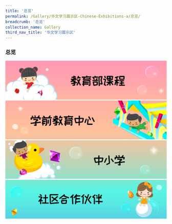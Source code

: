 ```yaml
---
title: '总览'
permalink: /Gallery/华文学习展示区-Chinese-Exhibitions-a/总览/
breadcrumb: '总览'
collection_name: Gallery
third_nav_title: '华文学习展示区'
---
```

### 总览

<a href="/gallery/华文学习展示区-chinese-exhibitions-b/moe-curriculum/"><img src="/images/CL-MOE-Curriculum.jpg"></a>
  <br/>
  <a href="/gallery/华文学习展示区-chinese-exhibitions-c/preschool/"><img src="/images/CL-Preschools.jpg"></a>
   <br/>
  <a href="/gallery/华文学习展示区-chinese-exhibitions-d/schools/"><img src="/images/CL-Schools.jpg"></a>
  <br/>
  <a href="/gallery/华文学习展示区-chinese-exhibitions-e/community-partners/"><img src="/images/CL_Community-Partners.jpg">
  </a>
